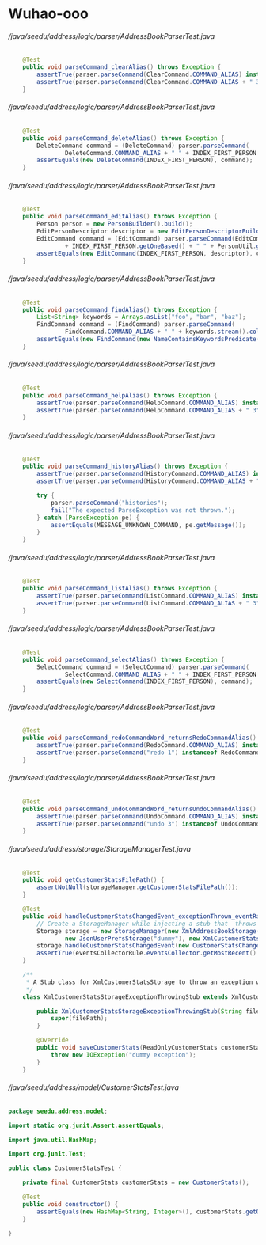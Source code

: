 # Wuhao-ooo
###### /java/seedu/address/logic/parser/AddressBookParserTest.java
``` java
    @Test
    public void parseCommand_clearAlias() throws Exception {
        assertTrue(parser.parseCommand(ClearCommand.COMMAND_ALIAS) instanceof ClearCommand);
        assertTrue(parser.parseCommand(ClearCommand.COMMAND_ALIAS + " 3") instanceof ClearCommand);
    }

```
###### /java/seedu/address/logic/parser/AddressBookParserTest.java
``` java
    @Test
    public void parseCommand_deleteAlias() throws Exception {
        DeleteCommand command = (DeleteCommand) parser.parseCommand(
                DeleteCommand.COMMAND_ALIAS + " " + INDEX_FIRST_PERSON.getOneBased());
        assertEquals(new DeleteCommand(INDEX_FIRST_PERSON), command);
    }

```
###### /java/seedu/address/logic/parser/AddressBookParserTest.java
``` java
    @Test
    public void parseCommand_editAlias() throws Exception {
        Person person = new PersonBuilder().build();
        EditPersonDescriptor descriptor = new EditPersonDescriptorBuilder(person).build();
        EditCommand command = (EditCommand) parser.parseCommand(EditCommand.COMMAND_ALIAS + " "
                + INDEX_FIRST_PERSON.getOneBased() + " " + PersonUtil.getPersonDetails(person));
        assertEquals(new EditCommand(INDEX_FIRST_PERSON, descriptor), command);
    }

```
###### /java/seedu/address/logic/parser/AddressBookParserTest.java
``` java
    @Test
    public void parseCommand_findAlias() throws Exception {
        List<String> keywords = Arrays.asList("foo", "bar", "baz");
        FindCommand command = (FindCommand) parser.parseCommand(
                FindCommand.COMMAND_ALIAS + " " + keywords.stream().collect(Collectors.joining(" ")));
        assertEquals(new FindCommand(new NameContainsKeywordsPredicate(keywords)), command);
    }

```
###### /java/seedu/address/logic/parser/AddressBookParserTest.java
``` java
    @Test
    public void parseCommand_helpAlias() throws Exception {
        assertTrue(parser.parseCommand(HelpCommand.COMMAND_ALIAS) instanceof HelpCommand);
        assertTrue(parser.parseCommand(HelpCommand.COMMAND_ALIAS + " 3") instanceof HelpCommand);
    }

```
###### /java/seedu/address/logic/parser/AddressBookParserTest.java
``` java
    @Test
    public void parseCommand_historyAlias() throws Exception {
        assertTrue(parser.parseCommand(HistoryCommand.COMMAND_ALIAS) instanceof HistoryCommand);
        assertTrue(parser.parseCommand(HistoryCommand.COMMAND_ALIAS + " 3") instanceof HistoryCommand);

        try {
            parser.parseCommand("histories");
            fail("The expected ParseException was not thrown.");
        } catch (ParseException pe) {
            assertEquals(MESSAGE_UNKNOWN_COMMAND, pe.getMessage());
        }
    }

```
###### /java/seedu/address/logic/parser/AddressBookParserTest.java
``` java
    @Test
    public void parseCommand_listAlias() throws Exception {
        assertTrue(parser.parseCommand(ListCommand.COMMAND_ALIAS) instanceof ListCommand);
        assertTrue(parser.parseCommand(ListCommand.COMMAND_ALIAS + " 3") instanceof ListCommand);
    }

```
###### /java/seedu/address/logic/parser/AddressBookParserTest.java
``` java
    @Test
    public void parseCommand_selectAlias() throws Exception {
        SelectCommand command = (SelectCommand) parser.parseCommand(
                SelectCommand.COMMAND_ALIAS + " " + INDEX_FIRST_PERSON.getOneBased());
        assertEquals(new SelectCommand(INDEX_FIRST_PERSON), command);
    }

```
###### /java/seedu/address/logic/parser/AddressBookParserTest.java
``` java
    @Test
    public void parseCommand_redoCommandWord_returnsRedoCommandAlias() throws Exception {
        assertTrue(parser.parseCommand(RedoCommand.COMMAND_ALIAS) instanceof RedoCommand);
        assertTrue(parser.parseCommand("redo 1") instanceof RedoCommand);
    }

```
###### /java/seedu/address/logic/parser/AddressBookParserTest.java
``` java
    @Test
    public void parseCommand_undoCommandWord_returnsUndoCommandAlias() throws Exception {
        assertTrue(parser.parseCommand(UndoCommand.COMMAND_ALIAS) instanceof UndoCommand);
        assertTrue(parser.parseCommand("undo 3") instanceof UndoCommand);
    }

```
###### /java/seedu/address/storage/StorageManagerTest.java
``` java
    @Test
    public void getCustomerStatsFilePath() {
        assertNotNull(storageManager.getCustomerStatsFilePath());
    }

    @Test
    public void handleCustomerStatsChangedEvent_exceptionThrown_eventRaised() {
        // Create a StorageManager while injecting a stub that  throws an exception when the save method is called
        Storage storage = new StorageManager(new XmlAddressBookStorage("dummy"),
                new JsonUserPrefsStorage("dummy"), new XmlCustomerStatsStorageExceptionThrowingStub("dummy"));
        storage.handleCustomerStatsChangedEvent(new CustomerStatsChangedEvent(new CustomerStats()));
        assertTrue(eventsCollectorRule.eventsCollector.getMostRecent() instanceof DataSavingExceptionEvent);
    }

    /**
     * A Stub class for XmlCustomerStatsStorage to throw an exception when the save method is called
     */
    class XmlCustomerStatsStorageExceptionThrowingStub extends XmlCustomerStatsStorage {

        public XmlCustomerStatsStorageExceptionThrowingStub(String filePath) {
            super(filePath);
        }

        @Override
        public void saveCustomerStats(ReadOnlyCustomerStats customerStats, String filePath) throws IOException {
            throw new IOException("dummy exception");
        }
    }

```
###### /java/seedu/address/model/CustomerStatsTest.java
``` java
package seedu.address.model;

import static org.junit.Assert.assertEquals;

import java.util.HashMap;

import org.junit.Test;

public class CustomerStatsTest {

    private final CustomerStats customerStats = new CustomerStats();

    @Test
    public void constructor() {
        assertEquals(new HashMap<String, Integer>(), customerStats.getOrdersCount());
    }

}
```
